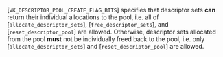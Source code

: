 [`VK_DESCRIPTOR_POOL_CREATE_FLAG_BITS`] specifies that
descriptor sets  **can**  return their individual allocations to the pool,
i.e. all of [`allocate_descriptor_sets`], [`free_descriptor_sets`],
and [`reset_descriptor_pool`] are allowed.
Otherwise, descriptor sets allocated from the pool  **must**  not be
individually freed back to the pool, i.e. only
[`allocate_descriptor_sets`] and [`reset_descriptor_pool`] are
allowed.